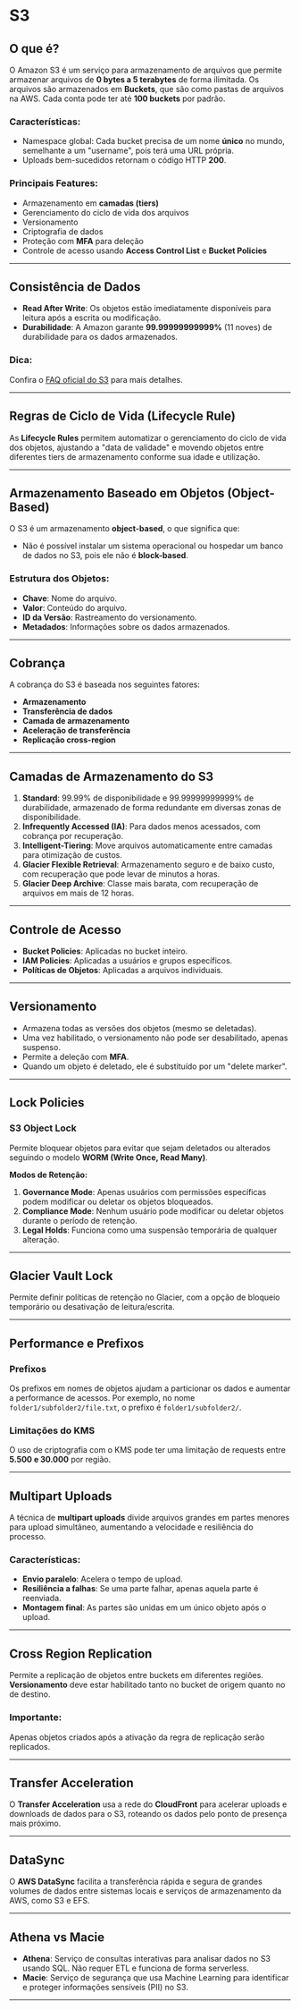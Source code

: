# S3

## O que é?
O Amazon S3 é um serviço para armazenamento de arquivos que permite armazenar arquivos de **0 bytes a 5 terabytes** de forma ilimitada. Os arquivos são armazenados em **Buckets**, que são como pastas de arquivos na AWS. Cada conta pode ter até **100 buckets** por padrão.

### Características:
- Namespace global: Cada bucket precisa de um nome **único** no mundo, semelhante a um "username", pois terá uma URL própria.
- Uploads bem-sucedidos retornam o código HTTP **200**.
  
### Principais Features:
- Armazenamento em **camadas (tiers)**
- Gerenciamento do ciclo de vida dos arquivos
- Versionamento
- Criptografia de dados
- Proteção com **MFA** para deleção
- Controle de acesso usando **Access Control List** e **Bucket Policies**

---

## Consistência de Dados
- **Read After Write**: Os objetos estão imediatamente disponíveis para leitura após a escrita ou modificação.
- **Durabilidade**: A Amazon garante **99.99999999999%** (11 noves) de durabilidade para os dados armazenados.

### Dica:
Confira o [FAQ oficial do S3](https://aws.amazon.com/pt/s3/faqs/) para mais detalhes. 

---

## Regras de Ciclo de Vida (Lifecycle Rule)
As **Lifecycle Rules** permitem automatizar o gerenciamento do ciclo de vida dos objetos, ajustando a "data de validade" e movendo objetos entre diferentes tiers de armazenamento conforme sua idade e utilização.

---

## Armazenamento Baseado em Objetos (Object-Based)
O S3 é um armazenamento **object-based**, o que significa que:
- Não é possível instalar um sistema operacional ou hospedar um banco de dados no S3, pois ele não é **block-based**.
  
### Estrutura dos Objetos:
- **Chave**: Nome do arquivo.
- **Valor**: Conteúdo do arquivo.
- **ID da Versão**: Rastreamento do versionamento.
- **Metadados**: Informações sobre os dados armazenados.

---

## Cobrança
A cobrança do S3 é baseada nos seguintes fatores:
- **Armazenamento**
- **Transferência de dados**
- **Camada de armazenamento**
- **Aceleração de transferência**
- **Replicação cross-region**

---

## Camadas de Armazenamento do S3
1. **Standard**: 99.99% de disponibilidade e 99.99999999999% de durabilidade, armazenado de forma redundante em diversas zonas de disponibilidade.
2. **Infrequently Accessed (IA)**: Para dados menos acessados, com cobrança por recuperação.
3. **Intelligent-Tiering**: Move arquivos automaticamente entre camadas para otimização de custos.
4. **Glacier Flexible Retrieval**: Armazenamento seguro e de baixo custo, com recuperação que pode levar de minutos a horas.
5. **Glacier Deep Archive**: Classe mais barata, com recuperação de arquivos em mais de 12 horas.

---

## Controle de Acesso
- **Bucket Policies**: Aplicadas no bucket inteiro.
- **IAM Policies**: Aplicadas a usuários e grupos específicos.
- **Políticas de Objetos**: Aplicadas a arquivos individuais.

---
## Versionamento
- Armazena todas as versões dos objetos (mesmo se deletadas).
- Uma vez habilitado, o versionamento não pode ser desabilitado, apenas suspenso.
- Permite a deleção com **MFA**.
- Quando um objeto é deletado, ele é substituído por um "delete marker".

---

## Lock Policies
### S3 Object Lock
Permite bloquear objetos para evitar que sejam deletados ou alterados seguindo o modelo **WORM (Write Once, Read Many)**.

**Modos de Retenção:**
1. **Governance Mode**: Apenas usuários com permissões específicas podem modificar ou deletar os objetos bloqueados.
2. **Compliance Mode**: Nenhum usuário pode modificar ou deletar objetos durante o período de retenção.
3. **Legal Holds**: Funciona como uma suspensão temporária de qualquer alteração.

---

## Glacier Vault Lock
Permite definir políticas de retenção no Glacier, com a opção de bloqueio temporário ou desativação de leitura/escrita.

---

## Performance e Prefixos
### Prefixos
Os prefixos em nomes de objetos ajudam a particionar os dados e aumentar a performance de acessos. Por exemplo, no nome `folder1/subfolder2/file.txt`, o prefixo é `folder1/subfolder2/`.

### Limitações do KMS
O uso de criptografia com o KMS pode ter uma limitação de requests entre **5.500 e 30.000** por região.

---

## Multipart Uploads
A técnica de **multipart uploads** divide arquivos grandes em partes menores para upload simultâneo, aumentando a velocidade e resiliência do processo.

### Características:
- **Envio paralelo**: Acelera o tempo de upload.
- **Resiliência a falhas**: Se uma parte falhar, apenas aquela parte é reenviada.
- **Montagem final**: As partes são unidas em um único objeto após o upload.

---

## Cross Region Replication
Permite a replicação de objetos entre buckets em diferentes regiões. **Versionamento** deve estar habilitado tanto no bucket de origem quanto no de destino.

### Importante:
Apenas objetos criados após a ativação da regra de replicação serão replicados.

---

## Transfer Acceleration
O **Transfer Acceleration** usa a rede do **CloudFront** para acelerar uploads e downloads de dados para o S3, roteando os dados pelo ponto de presença mais próximo.

---

## DataSync
O **AWS DataSync** facilita a transferência rápida e segura de grandes volumes de dados entre sistemas locais e serviços de armazenamento da AWS, como S3 e EFS.

---

## Athena vs Macie
- **Athena**: Serviço de consultas interativas para analisar dados no S3 usando SQL. Não requer ETL e funciona de forma serverless.
- **Macie**: Serviço de segurança que usa Machine Learning para identificar e proteger informações sensíveis (PII) no S3.

---

